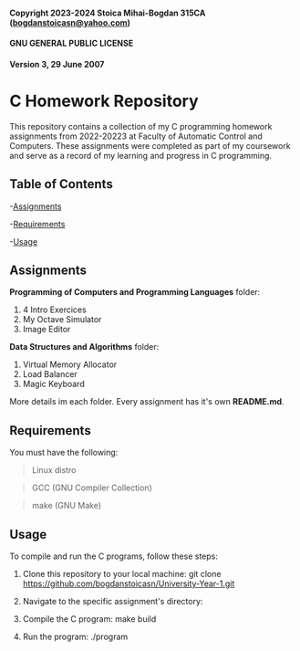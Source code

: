#### Copyright 2023-2024 Stoica Mihai-Bogdan 315CA (bogdanstoicasn@yahoo.com)
#### GNU GENERAL PUBLIC LICENSE 
#### Version 3, 29 June 2007

# C Homework Repository

This repository contains a collection of my C programming homework assignments from 2022-20223
at Faculty of Automatic Control and Computers. These assignments were completed as part of my
coursework and serve as a record of my learning and progress in C programming.

## Table of Contents

-[Assignments](#Assignments)

-[Requirements](##Requirements)

-[Usage](##Usage)


## Assignments

**Programming of Computers and Programming Languages** folder:

1. 4 Intro Exercices
2. My Octave Simulator
3. Image Editor

**Data Structures and Algorithms** folder:

1. Virtual Memory Allocator
2. Load Balancer
3. Magic Keyboard

More details im each folder. Every assignment has it's own **README.md**.

## Requirements

You must have the following:

> Linux distro

> GCC (GNU Compiler Collection)

> make (GNU Make)

## Usage

To compile and run the C programs, follow these steps:

1. Clone this repository to your local machine:
             git clone https://github.com/bogdanstoicasn/University-Year-1.git

2. Navigate to the specific assignment's directory:
3. Compile the C program:
             make build
4. Run the program:
          ./program
